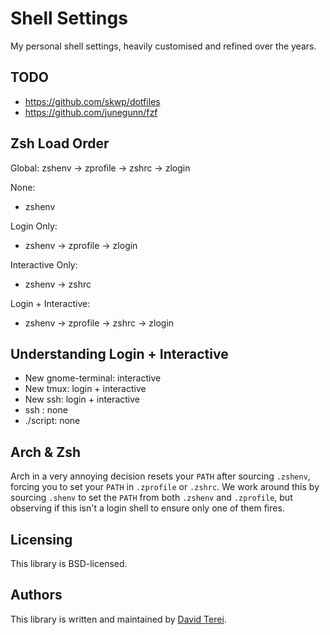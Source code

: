 # Shell Settings

My personal shell settings, heavily customised and refined over the years.

## TODO

* https://github.com/skwp/dotfiles
* https://github.com/junegunn/fzf

## Zsh Load Order

Global: zshenv -> zprofile -> zshrc -> zlogin

None:
* zshenv

Login Only:
* zshenv -> zprofile -> zlogin

Interactive Only:
* zshenv -> zshrc

Login + Interactive:
* zshenv -> zprofile -> zshrc -> zlogin

## Understanding Login + Interactive

* New gnome-terminal: interactive
* New tmux: login + interactive
* New ssh: login + interactive
* ssh <cmd>: none
* ./script: none

## Arch & Zsh

Arch in a very annoying decision resets your `PATH` after sourcing `.zshenv`,
forcing you to set your `PATH` in `.zprofile` or `.zshrc`. We work around this
by sourcing `.shenv` to set the `PATH` from both `.zshenv` and `.zprofile`, but
observing if this isn't a login shell to ensure only one of them fires.

## Licensing

This library is BSD-licensed.

## Authors

This library is written and maintained by [David
Terei](mailto:code@davidterei.com).
